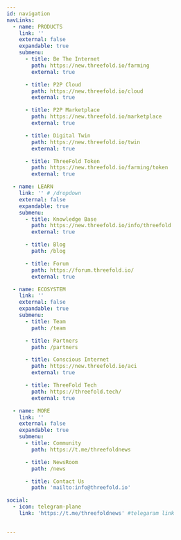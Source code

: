 ```yaml
---
id: navigation
navLinks:
  - name: PRODUCTS
    link: ''
    external: false
    expandable: true
    submenu:
      - title: Be The Internet
        path: https://new.threefold.io/farming
        external: true

      - title: P2P Cloud
        path: https://new.threefold.io/cloud
        external: true

      - title: P2P Marketplace
        path: https://new.threefold.io/marketplace
        external: true

      - title: Digital Twin
        path: https://new.threefold.io/twin
        external: true

      - title: ThreeFold Token
        path: https://new.threefold.io/farming/token
        external: true

  - name: LEARN
    link: '' # /dropdown
    external: false
    expandable: true
    submenu:
      - title: Knowledge Base
        path: https://new.threefold.io/info/threefold
        external: true

      - title: Blog
        path: /blog

      - title: Forum
        path: https://forum.threefold.io/
        external: true

  - name: ECOSYSTEM
    link: ''
    external: false
    expandable: true
    submenu:
      - title: Team
        path: /team

      - title: Partners
        path: /partners

      - title: Conscious Internet
        path: https://new.threefold.io/aci
        external: true

      - title: ThreeFold Tech
        path: https://threefold.tech/
        external: true

  - name: MORE
    link: ''
    external: false
    expandable: true
    submenu:
      - title: Community
        path: https://t.me/threefoldnews

      - title: NewsRoom
        path: /news

      - title: Contact Us
        path: 'mailto:info@threefold.io'

social:
  - icon: telegram-plane
    link: 'https://t.me/threefoldnews' #telegaram link

  
---
```

